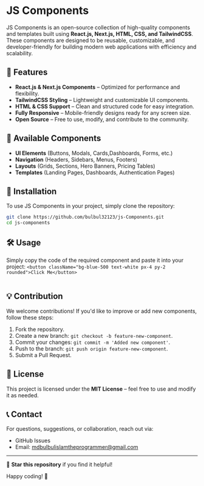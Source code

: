 # JS Components

JS Components is an open-source collection of high-quality components and templates built using **React.js, Next.js, HTML, CSS, and TailwindCSS**. These components are designed to be reusable, customizable, and developer-friendly for building modern web applications with efficiency and scalability.

## 🚀 Features

- **React.js & Next.js Components** – Optimized for performance and flexibility.
- **TailwindCSS Styling** – Lightweight and customizable UI components.
- **HTML & CSS Support** – Clean and structured code for easy integration.
- **Fully Responsive** – Mobile-friendly designs ready for any screen size.
- **Open Source** – Free to use, modify, and contribute to the community.

## 📂 Available Components

- **UI Elements** (Buttons, Modals, Cards,Dashboards, Forms, etc.)
- **Navigation** (Headers, Sidebars, Menus, Footers)
- **Layouts** (Grids, Sections, Hero Banners, Pricing Tables)
- **Templates** (Landing Pages, Dashboards, Authentication Pages)

## 📌 Installation

To use JS Components in your project, simply clone the repository:

```bash
git clone https://github.com/bulbul32123/js-Components.git
cd js-components
```

## 🛠 Usage

Simply copy the code of the required component and paste it into your project:
`<button className="bg-blue-500 text-white px-4 py-2 rounded">Click Me</button>`
```
```

## 💡 Contribution

We welcome contributions! If you'd like to improve or add new components, follow these steps:

1. Fork the repository.
2. Create a new branch: `git checkout -b feature-new-component`.
3. Commit your changes: `git commit -m 'Added new component'`.
4. Push to the branch: `git push origin feature-new-component`.
5. Submit a Pull Request.

## 📜 License

This project is licensed under the **MIT License** – feel free to use and modify it as needed.

## 📞 Contact

For questions, suggestions, or collaboration, reach out via:
- GitHub Issues
- Email: mdbulbulislamtheprogrammer@gmail.com

---

🌟 **Star this repository** if you find it helpful!

Happy coding! 🚀


